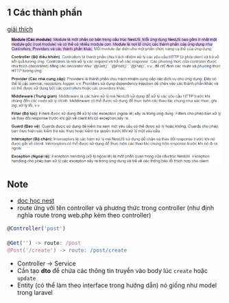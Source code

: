 ## 1 Các thành phần
[giải thích](https://stringee.com/vi/blog/post/nestjs-la-gi#:~:text=Module%20(C%C3%A1c%20module)%3A%20Module,v%C3%A0%20c%C3%A1c%20th%C3%A0nh%20ph%E1%BA%A7n%20kh%C3%A1c.)
<br>
![Alt text](image.png)

## Note
- [doc học nest](https://wanago.io/2020/05/11/nestjs-api-controllers-routing-module/)
- route ứng với tên controller và phương thức trong controller (như định nghĩa route trong web.php kèm theo controller)
```ts
@Controller('post')

@Get('') -> route: /post
@Post('/create') -> route: /post/create
```
- Controller -> Service
- Cần tạo **dto** để chứa các thông tin truyền vào body lúc `create` hoặc `update`
- Entity (có thể làm theo interface trong hướng dẫn) nó giống như model trong laravel